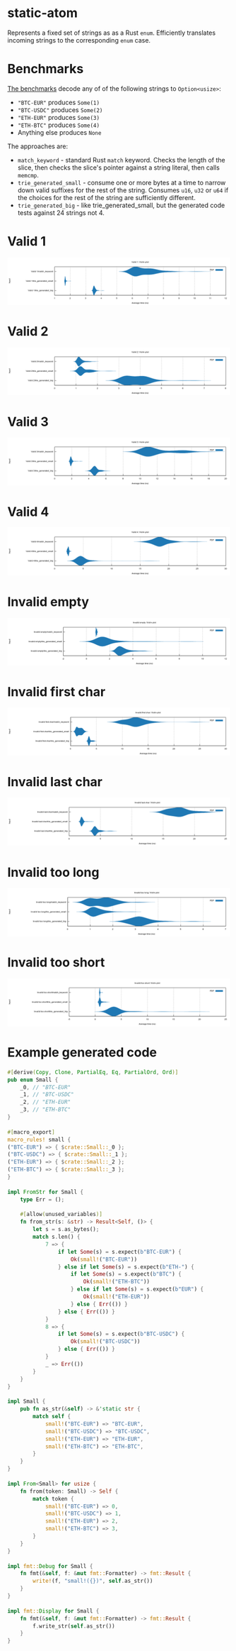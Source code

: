 # static-atom
Represents a fixed set of strings as as a Rust `enum`. Efficiently translates incoming strings to the corresponding `enum` case.

# Benchmarks
[The benchmarks](src/lib.rs) decode any of of the following strings to `Option<usize>`:
- `"BTC-EUR"` produces `Some(1)`
- `"BTC-USDC"` produces `Some(2)`
- `"ETH-EUR"` produces `Some(3)`
- `"ETH-BTC"` produces `Some(4)`
- Anything else produces `None`

The approaches are:
- `match_keyword` - standard Rust `match` keyword. Checks the length of the slice, then checks the
  slice's pointer against a string literal, then calls `memcmp`.
- `trie_generated_small` - consume one or more bytes at a time to narrow down valid suffixes for
  the rest of the string. Consumes `u16`, `u32` or `u64` if the choices for the rest of the string
  are sufficiently different.
- `trie_generated_big` - like trie_generated_small, but the generated code tests against 24 strings not 4.

# Valid 1
![Valid 1](report/valid_1.png)

# Valid 2
![Valid 2](report/valid_2.png)

# Valid 3
![Valid 3](report/valid_3.png)

# Valid 4
![Valid 4](report/valid_4.png)

# Invalid empty
![Invalid empty](report/invalid_empty.png)

# Invalid first char
![Invalid first char](report/invalid_first_char.png)

# Invalid last char
![Invalid last char](report/invalid_last_char.png)

# Invalid too long
![Invalid too long](report/invalid_too_long.png)

# Invalid too short
![Invalid too short](report/invalid_too_short.png)

# Example generated code
```rust
#[derive(Copy, Clone, PartialEq, Eq, PartialOrd, Ord)]
pub enum Small {
    _0, // "BTC-EUR"
    _1, // "BTC-USDC"
    _2, // "ETH-EUR"
    _3, // "ETH-BTC"
}

#[macro_export]
macro_rules! small {
("BTC-EUR") => { $crate::Small::_0 };
("BTC-USDC") => { $crate::Small::_1 };
("ETH-EUR") => { $crate::Small::_2 };
("ETH-BTC") => { $crate::Small::_3 };
}

impl FromStr for Small {
    type Err = ();

    #[allow(unused_variables)]
    fn from_str(s: &str) -> Result<Self, ()> {
        let s = s.as_bytes();
        match s.len() {
            7 => {
                if let Some(s) = s.expect(b"BTC-EUR") {
                    Ok(small!("BTC-EUR"))
                } else if let Some(s) = s.expect(b"ETH-") {
                    if let Some(s) = s.expect(b"BTC") {
                        Ok(small!("ETH-BTC"))
                    } else if let Some(s) = s.expect(b"EUR") {
                        Ok(small!("ETH-EUR"))
                    } else { Err(()) }
                } else { Err(()) }
            }
            8 => {
                if let Some(s) = s.expect(b"BTC-USDC") {
                    Ok(small!("BTC-USDC"))
                } else { Err(()) }
            }
            _ => Err(())
        }
    }
}

impl Small {
    pub fn as_str(&self) -> &'static str {
        match self {
            small!("BTC-EUR") => "BTC-EUR",
            small!("BTC-USDC") => "BTC-USDC",
            small!("ETH-EUR") => "ETH-EUR",
            small!("ETH-BTC") => "ETH-BTC",
        }
    }
}

impl From<Small> for usize {
    fn from(token: Small) -> Self {
        match token {
            small!("BTC-EUR") => 0,
            small!("BTC-USDC") => 1,
            small!("ETH-EUR") => 2,
            small!("ETH-BTC") => 3,
        }
    }
}

impl fmt::Debug for Small {
    fn fmt(&self, f: &mut fmt::Formatter) -> fmt::Result {
        write!(f, "small!({})", self.as_str())
    }
}

impl fmt::Display for Small {
    fn fmt(&self, f: &mut fmt::Formatter) -> fmt::Result {
        f.write_str(self.as_str())
    }
}
```